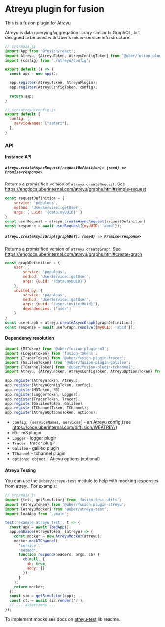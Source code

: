 # Atreyu plugin for fusion

This is a fusion plugin for [Atreyu](https://code.uberinternal.com/diffusion/WEATREY/browse/master/#what-is-atreyu)

Atreyu is data querying/aggregation library similar to GraphQL, but designed to be used with Uber's micro-service infrastructure.

```js
// src/main.js
import App from '@fusion/react';
import Atreyu, {AtreyuToken, AtreyuConfigToken} from '@uber/fusion-plugin-atreyu';
import {config} from './atreyu/config';

export default () => {
  const app = new App();

  app.register(AtreyuToken, AtreyuPlugin);
  app.register(AtreyuConfigToken, config);

  return app;
}

// src/atreyu/config.js
export default {
  config: {
    serviceNames: ["safari"],
  },
}
```

### API

#### Instance API

##### `atreyu.createAsyncRequest(requestDefinition): (seed) => Promise<response>`

Returns a promisified version of `atreyu.createRequest`. See https://engdocs.uberinternal.com/atreyu/graphs.html#simple-request

```js
const requestDefinition = {
    service: 'populous',
    method: 'UserService::getUser',
    args: { uuid: '{data.myUUID}' }
}
const userRequest = atreyu.createAsyncRequest(requestDefinition)
const response = await userRequest({myUUID: 'abcd'});
```

##### `atreyu.createAsyncGraph(graphDef): (seed) => Promise<response>`

Returns a promisified version of `atreyu.createGraph`. See https://engdocs.uberinternal.com/atreyu/graphs.html#create-graph

```js
const graphDefinition = {
    user: {
        service: 'populous',
        method: 'UserService::getUser',
        args: {uuid: '{data.myUUID}'}
    },
    invited_by: {
        service: 'populous',
        method: 'UserService::getUser',
        args: {uuid: '{user.inviterUuid}'},
        dependencies: ['user']
    }
}
const userGraph = atreyu.createAsyncGraph(graphDefinition);
const response = await userGraph.resolve({myUUID: 'abcd'});
```

#### Dependency resolution

```js
import {M3Token} from '@uber/fusion-plugin-m3';
import {LoggerToken} from 'fusion-tokens';
import {TracerToken} from '@uber/fusion-plugin-tracer';
import {GalileoToken} from '@uber/fusion-plugin-galileo';
import {TChannelToken} from '@uber/fusion-plugin-tchannel';
import Atreyu, {AtreyuToken, AtreyuConfigToken, AtreyuOptionsToken} from 'fusion-plugin-atreyu';

app.register(AtreyuToken, Atreyu);
app.register(AtreyuConfigToken, config);
app.register(M3Token, M3);
app.register(LoggerToken, Logger);
app.register(TracerToken, Tracer);
app.register(GalileoToken, Galileo);
app.register(TChannelToken, TChannel);
app.register(AtreyuOptionsToken, options);
```

- `config: {serviceNames, services}` - an Atreyu config (see https://code.uberinternal.com/diffusion/WEATREY/)
- `M3` - m3 plugin
- `Logger` - logger plugin
- `Tracer` - tracer plugin
- `Galileo` - galileo plugin
- `TChannel` - tchannel plugin
- `options: object` - Atreyu options (optional)


#### Atreyu Testing

You can use the `@uber/atreyu-test` module to help with mocking responses from atreyu. For example:

```js
// src/main.js
import {test, getSimulator} from 'fusion-test-utils';
import {AtreyuToken} from '@uber/fusion-plugin-atreyu';
import {AtreyuMocker} from '@uber/atreyu-test';
import loadApp from './main';

test('example atreyu test', t => {
  const app = await loadApp();
  app.enhance(AtreyuToken, (atreyu) => {
    const mocker = new AtreyuMocker(atreyu);
    mocker.mockTChannel(
      'service',
      'method',
      function respond(headers, args, cb) {
        cb(null, {
          ok: true,
          body: {}
        });
      }
    );
    return mocker;
  });
  const sim = getSimulator(app);
  const ctx = await sim.render('/');
  // ... assertions ...
});
```

To implement mocks see docs on [atreyu-test](https://code.uberinternal.com/diffusion/WEATREYUTE/) lib readme.
